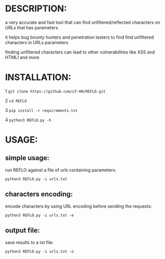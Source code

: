 # DESCRIPTION:
a very accurate and fast tool that can find unfiltered/reflected characters on URLs that has parameters 

it helps bug bounty hunters and penetration testers to find find unfiltered characters in URLs parameters

finding unfiltered characters can lead to other vulnerabilities like XSS and HTMLI and more




# INSTALLATION:

1 `git clone https://github.com/LF-H0/REFLO.git`

2 `cd REFLO`

3 `pip install -r requirements.txt`

4 `python3 REFLO.py -h`


# USAGE: 

## simple usage:

run REFLO against a file of urls containing parameters:

`python3 REFLO.py -i urls.txt`

## characters encoding:

encode characters by using URL encoding before sending the requests:

`python3 REFLO.py -i urls.txt -e`

## output file:

save results to a txt file:

`python3 REFLO.py -i urls.txt -o`
